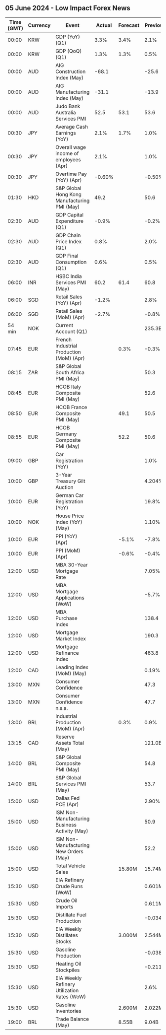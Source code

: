 ## 05 June 2024 - Low Impact Forex News

| Time (GMT) | Currency | Event | Actual | Forecast | Previous |
|------|----------|-------|--------|----------|----------|
| 00:00 | KRW | GDP (YoY) (Q1) | 3.3% | 3.4% | 2.1% |
| 00:00 | KRW | GDP (QoQ) (Q1) | 1.3% | 1.3% | 0.5% |
| 00:00 | AUD | AIG Construction Index (May) | -68.1 |  | -25.6 |
| 00:00 | AUD | AIG Manufacturing Index (May) | -31.1 |  | -13.9 |
| 00:00 | AUD | Judo Bank Australia Services PMI | 52.5 | 53.1 | 53.6 |
| 00:30 | JPY | Average Cash Earnings (YoY) | 2.1% | 1.7% | 1.0% |
| 00:30 | JPY | Overall wage income of employees (Apr) | 2.1% |  | 1.0% |
| 00:30 | JPY | Overtime Pay (YoY) (Apr) | -0.60% |  | -0.50% |
| 01:30 | HKD | S&P Global Hong Kong Manufacturing PMI (May) | 49.2 |  | 50.6 |
| 02:30 | AUD | GDP Capital Expenditure (Q1) | -0.9% |  | -0.2% |
| 02:30 | AUD | GDP Chain Price Index (Q1) | 0.8% |  | 2.0% |
| 02:30 | AUD | GDP Final Consumption (Q1) | 0.6% |  | 0.5% |
| 06:00 | INR | HSBC India Services PMI (May) | 60.2 | 61.4 | 60.8 |
| 06:00 | SGD | Retail Sales (YoY) (Apr) | -1.2% |  | 2.8% |
| 06:00 | SGD | Retail Sales (MoM) (Apr) | -2.7% |  | -0.8% |
| 54 min | NOK | Current Account (Q1) |  |  | 235.3B |
| 07:45 | EUR | French Industrial Production (MoM) (Apr) |  | 0.3% | -0.3% |
| 08:15 | ZAR | S&P Global South Africa PMI (May) |  |  | 50.3 |
| 08:45 | EUR | HCOB Italy Composite PMI (May) |  |  | 52.6 |
| 08:50 | EUR | HCOB France Composite PMI (May) |  | 49.1 | 50.5 |
| 08:55 | EUR | HCOB Germany Composite PMI (May) |  | 52.2 | 50.6 |
| 09:00 | GBP | Car Registration (YoY) |  |  | 1.0% |
| 10:00 | GBP | 3-Year Treasury Gilt Auction |  |  | 4.204% |
| 10:00 | EUR | German Car Registration (YoY) |  |  | 19.8% |
| 10:00 | NOK | House Price Index (YoY) (May) |  |  | 1.10% |
| 10:00 | EUR | PPI (YoY) (Apr) |  | -5.1% | -7.8% |
| 10:00 | EUR | PPI (MoM) (Apr) |  | -0.6% | -0.4% |
| 12:00 | USD | MBA 30-Year Mortgage Rate |  |  | 7.05% |
| 12:00 | USD | MBA Mortgage Applications (WoW) |  |  | -5.7% |
| 12:00 | USD | MBA Purchase Index |  |  | 138.4 |
| 12:00 | USD | Mortgage Market Index |  |  | 190.3 |
| 12:00 | USD | Mortgage Refinance Index |  |  | 463.8 |
| 12:00 | CAD | Leading Index (MoM) (May) |  |  | 0.19% |
| 13:00 | MXN | Consumer Confidence |  |  | 47.3 |
| 13:00 | MXN | Consumer Confidence n.s.a. |  |  | 47.7 |
| 13:00 | BRL | Industrial Production (MoM) (Apr) |  | 0.3% | 0.9% |
| 13:15 | CAD | Reserve Assets Total (May) |  |  | 121.0B |
| 14:00 | BRL | S&P Global Composite PMI (May) |  |  | 54.8 |
| 14:00 | BRL | S&P Global Services PMI (May) |  |  | 53.7 |
| 15:00 | USD | Dallas Fed PCE (Apr) |  |  | 2.90% |
| 15:00 | USD | ISM Non-Manufacturing Business Activity (May) |  |  | 50.9 |
| 15:00 | USD | ISM Non-Manufacturing New Orders (May) |  |  | 52.2 |
| 15:00 | USD | Total Vehicle Sales |  | 15.80M | 15.74M |
| 15:30 | USD | EIA Refinery Crude Runs (WoW) |  |  | 0.601M |
| 15:30 | USD | Crude Oil Imports |  |  | 0.611M |
| 15:30 | USD | Distillate Fuel Production |  |  | -0.034M |
| 15:30 | USD | EIA Weekly Distillates Stocks |  | 3.000M | 2.544M |
| 15:30 | USD | Gasoline Production |  |  | -0.038M |
| 15:30 | USD | Heating Oil Stockpiles |  |  | -0.211M |
| 15:30 | USD | EIA Weekly Refinery Utilization Rates (WoW) |  |  | 2.6% |
| 15:30 | USD | Gasoline Inventories |  | 2.600M | 2.022M |
| 19:00 | BRL | Trade Balance (May) |  | 8.55B | 9.04B |

